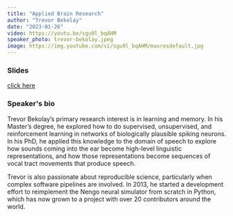 ```yaml
---
title: "Applied Brain Research"
author: "Trevor Bekolay"
date: "2023-01-26"
video: https://youtu.be/sgu9l_bqAHM
speaker_photo: trevor-bekolay.jpeg
image: https://img.youtube.com/vi/sgu9l_bqAHM/maxresdefault.jpg
---
```


### Slides

[click here](2023-01-26-Nengo.pdf)

### Speaker's bio
Trevor Bekolay’s primary research interest is in learning and memory. In his Master’s degree, he explored how to do supervised, unsupervised, and reinforcement learning in networks of biologically plausible spiking neurons. In his PhD, he applied this knowledge to the domain of speech to explore how sounds coming into the ear become high-level linguistic representations, and how those representations become sequences of vocal tract movements that produce speech.

Trevor is also passionate about reproducible science, particularly when complex software pipelines are involved. In 2013, he started a development effort to reimplement the Nengo neural simulator from scratch in Python, which has now grown to a project with over 20 contributors around the world.
